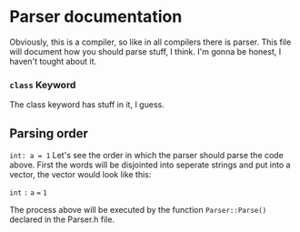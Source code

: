 # Parser documentation
Obviously, this is a compiler, so like in all compilers there is parser. This file will document how you should parse stuff,
I think. I'm gonna be honest, I haven't tought about it.

### ``class`` Keyword
The class keyword has stuff in it, I guess.

## Parsing order
``int: a = 1``
Let's see the order in which the parser should parse the code above.
First the words will be disjointed into seperate strings and put into a vector, the vector would look like this:

``int``   ``:``   ``a``   ``=``   ``1``

The process above will be executed by the function ``Parser::Parse()`` declared in the Parser.h file.
